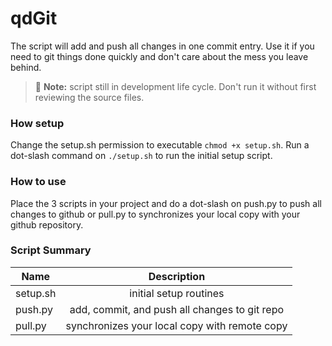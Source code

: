<!-- https://github.com/adam-p/markdown-here/wiki/Markdown-Cheatsheet -->
<!-- https://stackedit.io/editor -->
<!-- http://www.emoji-cheat-sheet.com/ -->

qdGit
=================
The script will add and push all changes in one commit entry. Use it if you need to git things done quickly and don't care about the mess you leave behind.

> :paperclip: **Note:** script still in development life cycle. Don't run it without first reviewing the source files.


### How setup
Change the setup.sh permission to executable `chmod +x setup.sh`. Run a dot-slash command on `./setup.sh` to run the initial setup script.

### How to use
Place the 3 scripts in your project and do a dot-slash on push.py to push all changes to github or pull.py to synchronizes your local copy with your github repository.


### Script Summary

|  Name        | Description           |
| ------------- |:--------------------:|
| setup.sh   | initial setup routines |
| push.py      | add, commit, and push all changes to git repo |
| pull.py      | synchronizes your local copy with remote copy |

